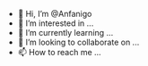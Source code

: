 - 👋 Hi, I’m @Anfanigo
- 👀 I’m interested in ...
- 🌱 I’m currently learning ...
- 💞️ I’m looking to collaborate on ...
- 📫 How to reach me ...

<!---
Anfanigo/Anfanigo is a ✨ special ✨ repository because its `README.md` (this file) appears on your GitHub profile.
You can click the Preview link to take a look at your changes.
--->
